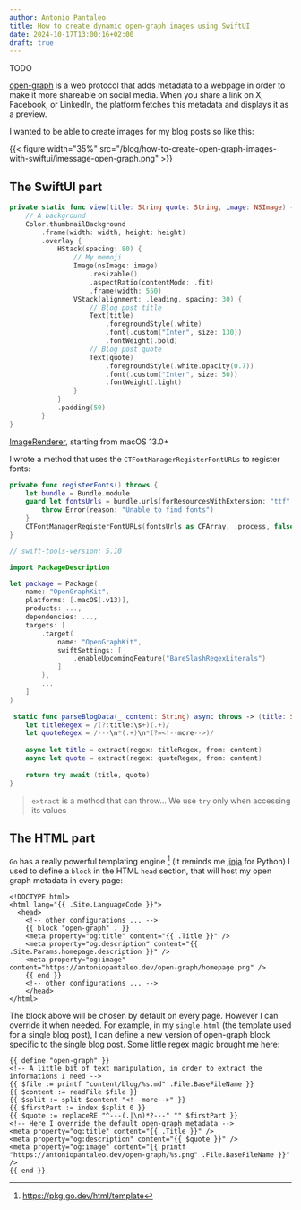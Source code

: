 ```yaml
---
author: Antonio Pantaleo
title: How to create dynamic open-graph images using SwiftUI
date: 2024-10-17T13:00:16+02:00
draft: true
---
```


TODO 

<!--more-->

[open-graph](https://ogp.me) is a web protocol that adds metadata to a webpage in order to make it more shareable on social media. When you share a link on X, Facebook, or LinkedIn, the platform fetches this metadata and displays it as a preview.

I wanted to be able to create images for my blog posts so like this:

{{< figure width="35%" src="/blog/how-to-create-open-graph-images-with-swiftui/imessage-open-graph.png" >}}

## The SwiftUI part

```swift {hl_lines=[3, 8, 14, 19]}
private static func view(title: String quote: String, image: NSImage) -> some View {
    // A background
    Color.thumbnailBackground
        .frame(width: width, height: height)
        .overlay {
            HStack(spacing: 80) {
                // My memoji 
                Image(nsImage: image)
                    .resizable()
                    .aspectRatio(contentMode: .fit)
                    .frame(width: 550)
                VStack(alignment: .leading, spacing: 30) {
                    // Blog post title 
                    Text(title)
                        .foregroundStyle(.white)
                        .font(.custom("Inter", size: 130))
                        .fontWeight(.bold)
                    // Blog post quote
                    Text(quote)
                        .foregroundStyle(.white.opacity(0.7))
                        .font(.custom("Inter", size: 50))
                        .fontWeight(.light)
                }
            }
            .padding(50)
        }
}
```

[ImageRenderer](https://developer.apple.com/documentation/swiftui/imagerenderer), starting from macOS 13.0+

I wrote a method that uses the `CTFontManagerRegisterFontURLs` to register fonts:

```swift
private func registerFonts() throws {
    let bundle = Bundle.module
    guard let fontsUrls = bundle.urls(forResourcesWithExtension: "ttf", subdirectory: nil), !fontsUrls.isEmpty else {
        throw Error(reason: "Unable to find fonts")
    }
    CTFontManagerRegisterFontURLs(fontsUrls as CFArray, .process, false, nil)
}
```

```swift {hl_lines=[13,14,15]}
// swift-tools-version: 5.10

import PackageDescription

let package = Package(
    name: "OpenGraphKit",
    platforms: [.macOS(.v13)],
    products: ...,
    dependencies: ...,
    targets: [
        .target(
            name: "OpenGraphKit",
            swiftSettings: [
                .enableUpcomingFeature("BareSlashRegexLiterals")
            ]
        ),
        ...
    ]
)
```

```swift
 static func parseBlogData(_ content: String) async throws -> (title: String, quote: String) {
    let titleRegex = /(?:title:\s+)(.+)/
    let quoteRegex = /---\n*(.+)\n*(?=<!--more-->)/
    
    async let title = extract(regex: titleRegex, from: content)
    async let quote = extract(regex: quoteRegex, from: content)
    
    return try await (title, quote)
}
```

> `extract` is a method that can throw... We use `try` only when accessing its values


## The HTML part

`Go` has a really powerful templating engine [^go-templating] (it reminds me [jinja](https://jinja.palletsprojects.com/en/stable/) for Python) I used to define a `block` in the HTML `head` section, that will host my open graph metadata in every page:

```go-html-template
<!DOCTYPE html>
<html lang="{{ .Site.LanguageCode }}">
  <head>
    <!-- other configurations ... --> 
    {{ block "open-graph" . }}
    <meta property="og:title" content="{{ .Title }}" />
    <meta property="og:description" content="{{ .Site.Params.homepage.description }}" />
    <meta property="og:image" content="https://antoniopantaleo.dev/open-graph/homepage.png" />
    {{ end }}
    <!-- other configurations ... -->
    </head>
</html>
```

The block above will be chosen by default on every page. However I can override it when needed. For example, in my `single.html` (the template used for a single blog post), I can define a new version of open-graph block specific to the single blog post. Some little regex magic brought me here:

```go-html-template 
{{ define "open-graph" }}
<!-- A little bit of text manipulation, in order to extract the informations I need -->
{{ $file := printf "content/blog/%s.md" .File.BaseFileName }}
{{ $content := readFile $file }}
{{ $split := split $content "<!--more-->" }}
{{ $firstPart := index $split 0 }}
{{ $quote := replaceRE "^---(.|\n)*?---" "" $firstPart }}
<!-- Here I override the default open-graph metadata -->
<meta property="og:title" content="{{ .Title }}" />
<meta property="og:description" content="{{ $quote }}" />
<meta property="og:image" content="{{ printf "https://antoniopantaleo.dev/open-graph/%s.png" .File.BaseFileName }}" />
{{ end }}
```

[^go-templating]: https://pkg.go.dev/html/template